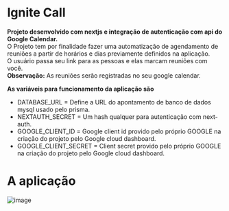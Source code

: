 # Ignite Call

**Projeto desenvolvido com nextjs e integração de autenticação com api do Google Calendar.** <br/>
O Projeto tem por finalidade fazer uma automatização de agendamento de reuniões a partir de horários e dias previamente definidos na aplicação. <br/>
O usuário passa seu link para as pessoas e elas marcam reuniões com você.<br/>
**Observação:** As reuniões serão registradas no seu google calendar.

**As variáveis para funcionamento da aplicação são**
- DATABASE_URL = Define a URL do apontamento de banco de dados mysql usado pelo prisma.
- NEXTAUTH_SECRET = Um hash qualquer para autenticação com next-auth.
- GOOGLE_CLIENT_ID = Google client id provido pelo próprio GOOGLE na criação do projeto pelo Google cloud dashboard.
- GOOGLE_CLIENT_SECRET = Client secret provido pelo próprio GOOGLE na criação do projeto pelo Google cloud dashboard.

# A aplicação
![image](https://github.com/AlyssonVitor500/ignite-call/assets/42443254/f117610d-7698-4a9d-8cbc-03ebc782e5ad)
